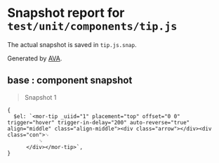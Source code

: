 # Snapshot report for `test/unit/components/tip.js`

The actual snapshot is saved in `tip.js.snap`.

Generated by [AVA](https://ava.li).

## base : component snapshot

> Snapshot 1

    {
      $el: `<mor-tip _uiid="1" placement="top" offset="0 0" trigger="hover" trigger-in-delay="200" auto-reverse="true" align="middle" class="align-middle"><div class="arrow"></div><div class="con">␊
              ␊
          </div></mor-tip>`,
    }
